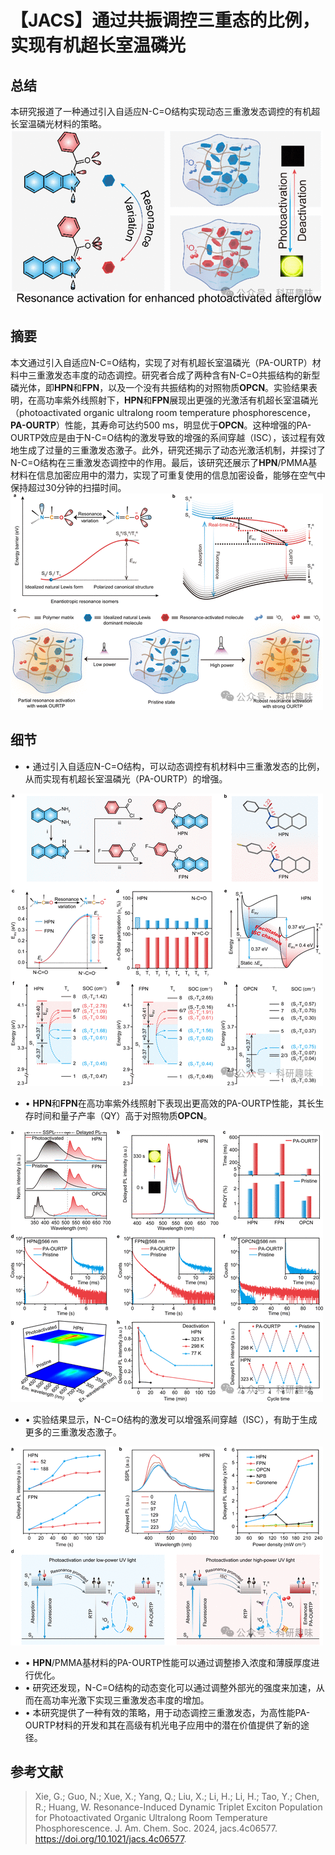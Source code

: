 

#  【JACS】通过共振调控三重态的比例，实现有机超长室温磷光 


## 总结

本研究报道了一种通过引入自适应N-C=O结构实现动态三重激发态调控的有机超长室温磷光材料的策略。
![](../asset/2024-07-19_6ac4cb30a76b797b421dbffd7d29af61_0.png "null")
## 摘要

本文通过引入自适应N-C=O结构，实现了对有机超长室温磷光（PA-OURTP）材料中三重激发态丰度的动态调控。研究者合成了两种含有N-C=O共振结构的新型磷光体，即**HPN**和**FPN**，以及一个没有共振结构的对照物质**OPCN**。实验结果表明，在高功率紫外线照射下，**HPN**和**FPN**展现出更强的光激活有机超长室温磷光（photoactivated organic ultralong room temperature phosphorescence，**PA-OURTP**）性能，其寿命可达约500 ms，明显优于**OPCN**。这种增强的PA-OURTP效应是由于N-C=O结构的激发导致的增强的系间穿越（ISC），该过程有效地生成了过量的三重激发态激子。此外，研究还揭示了动态光激活机制，并探讨了N-C=O结构在三重激发态调控中的作用。最后，该研究还展示了**HPN**/PMMA基材料在信息加密应用中的潜力，实现了可重复使用的信息加密设备，能够在空气中保持超过30分钟的扫描时间。
![](../asset/2024-07-19_b829764cbde9568a4ae53ad1ab1897f0_1.png "null")
## 细节

- • 通过引入自适应N-C=O结构，可以动态调控有机材料中三重激发态的比例，从而实现有机超长室温磷光（PA-OURTP）的增强。

![](../asset/2024-07-19_492d80feebe225dba9aa13f85719276d_2.png "null")
- • **HPN**和**FPN**在高功率紫外线照射下表现出更高效的PA-OURTP性能，其长生存时间和量子产率（QY）高于对照物质**OPCN**。

![](../asset/2024-07-19_4d0223145830e463d7cdf3407808740f_3.png "null")
- • 实验结果显示，N-C=O结构的激发可以增强系间穿越（ISC），有助于生成更多的三重激发态激子。

![](../asset/2024-07-19_e73fe2e8cc2cedbed35543d093d55913_4.png "null")
- • **HPN**/PMMA基材料的PA-OURTP性能可以通过调整掺入浓度和薄膜厚度进行优化。
- • 研究还发现，N-C=O结构的动态变化可以通过调整外部光的强度来加速，从而在高功率光激下实现三重激发态丰度的增加。
- • 本研究提供了一种有效的策略，用于动态调控三重激发态，为高性能PA-OURTP材料的开发和其在高级有机光电子应用中的潜在价值提供了新的途径。

## 参考文献

> Xie, G.; Guo, N.; Xue, X.; Yang, Q.; Liu, X.; Li, H.; Li, H.; Tao, Y.; Chen, R.; Huang, W. Resonance-Induced Dynamic Triplet Exciton Population for Photoactivated Organic Ultralong Room Temperature Phosphorescence. J. Am. Chem. Soc. 2024, jacs.4c06577. https://doi.org/10.1021/jacs.4c06577.
